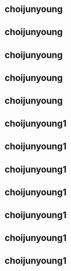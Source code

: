 # choijunyoung
# choijunyoung
# choijunyoung
# choijunyoung
# choijunyoung
# choijunyoung1
# choijunyoung1
# choijunyoung1
# choijunyoung1
# choijunyoung1
# choijunyoung1
# choijunyoung1

